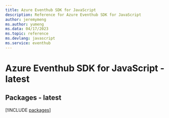 ```yaml
---
title: Azure Eventhub SDK for JavaScript
description: Reference for Azure Eventhub SDK for JavaScript
author: jeremymeng
ms.author: yumeng
ms.data: 04/17/2023
ms.topic: reference
ms.devlang: javascript
ms.service: eventhub
---
```

# Azure Eventhub SDK for JavaScript - latest
## Packages - latest
[!INCLUDE [packages](eventhub-index.md)]